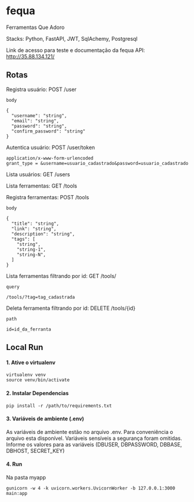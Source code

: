 # fequa
Ferramentas Que Adoro

Stacks:
Python, FastAPI, JWT, SqlAchemy, Postgresql

Link de acesso para teste e documentação da fequa API: http://35.88.134.121/

## Rotas
Registra usuário: POST /user
```commandline
body

{
  "username": "string",
  "email": "string",
  "password": "string",
  "confirm_password": "string"
}
```

Autentica usuário: POST /user/token
```commandline
application/x-www-form-urlencoded
grant_type = &username=usuario_cadastrado&password=usuario_cadastrado
```
Lista usuários: GET /users

Lista ferramentas: GET /tools

Registra ferramentas: POST /tools
```commandline
body

{
  "title": "string",
  "link": "string",
  "description": "string",
  "tags": [
    "string",
    "string-1",
    "string-N",
  ]
}
```

Lista ferramentas filtrando por id: GET /tools/
```commandline
query

/tools/?tag=tag_cadastrada
```

Deleta ferramenta filtrando por id: DELETE /tools/{id}
```commandline
path

id=id_da_ferranta
```


## Local Run

#### 1. Ative o virtualenv
```commandline
virtualenv venv
source venv/bin/activate
```

#### 2. Instalar Dependencias
```commandline
pip install -r /path/to/requirements.txt
```

#### 3. Variáveis de ambiente (.env)
As variáveis de ambiente estão no arquivo .env. Para conveniência o arquivo esta disponível.
Variáveis sensíveis a segurança foram omitidas.
Informe os valores para as variáveis (DBUSER, DBPASSWORD, DBBASE, DBHOST, SECRET_KEY)

#### 4. Run
Na pasta myapp
```commandline
gunicorn -w 4 -k uvicorn.workers.UvicornWorker -b 127.0.0.1:3000 main:app

```